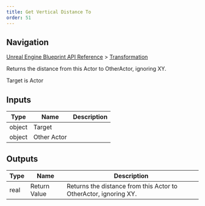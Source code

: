```yaml
---
title: Get Vertical Distance To
order: 51
---
```

## Navigation

[Unreal Engine Blueprint API Reference](https://dev.epicgames.com/documentation/en-us/unreal-engine/BlueprintAPI) > [Transformation](https://dev.epicgames.com/documentation/en-us/unreal-engine/BlueprintAPI/Transformation)

Returns the distance from this Actor to OtherActor, ignoring XY.

Target is Actor

## Inputs

| Type | Name | Description |
| --- | --- | --- |
| object | Target |  |
| object | Other Actor |  |

## Outputs

| Type | Name | Description |
| --- | --- | --- |
| real | Return Value | Returns the distance from this Actor to OtherActor, ignoring XY. |
